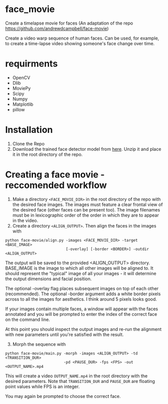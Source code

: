 # face_movie
Create a timelapse movie for faces (An adaptation of the repo https://github.com/andrewdcampbell/face-movie)

Create a video warp sequence of human faces. Can be used, for example, to create a time-lapse video showing someone's face change over time. 

# requirments

* OpenCV
* Dlib
* MoviePy
* Scipy
* Numpy
* Matplotlib
* pillow

# Installation

1. Clone the Repo
2. Download the trained face detector model from [here](http://dlib.net/files/shape_predictor_68_face_landmarks.dat.bz2). Unzip it and place it in the root directory of the repo.

# Creating a face movie - reccomended workflow
1. Make a directory `<FACE_MOVIE_DIR>` in the root directory of the repo with the desired face images. The images must feature a clear frontal view of the desired face (other faces can be present too). The image filenames must be in lexicographic order of the order in which they are to appear in the video.
2. Create a directory `<ALIGN_OUTPUT>`. Then align the faces in the images with
```
python face-movie/align.py -images <FACE_MOVIE_DIR> -target <BASE_IMAGE> 
                           [-overlay] [-border <BORDER>] -outdir <ALIGN_OUTPUT>
```
The output will be saved to the provided <ALIGN_OUTPUT> directory. BASE_IMAGE is the image to which all other images will be aligned to. It should represent the "typical" image of all your images - it will determine the output dimensions and facial position.

The optional -overlay flag places subsequent images on top of each other (recommended). The optional -border <BORDER> argument adds a white border <BORDER> pixels across to all the images for aesthetics. I think around 5 pixels looks good.

If your images contain multiple faces, a window will appear with the faces annotated and you will be prompted to enter the index of the correct face on the command line.

At this point you should inspect the output images and re-run the alignment with new parameters until you're satisfied with the result.

3. Morph the sequence with
```
python face-movie/main.py -morph -images <ALIGN_OUTPUT> -td <TRANSITION_DUR> 
                          -pd <PAUSE_DUR> -fps <FPS> -out <OUTPUT_NAME>.mp4
```

This will create a video `OUTPUT_NAME.mp4` in the root directory with the desired parameters. Note that `TRANSITION_DUR` and `PAUSE_DUR` are floating point values while FPS is an integer.

You may again be prompted to choose the correct face.
